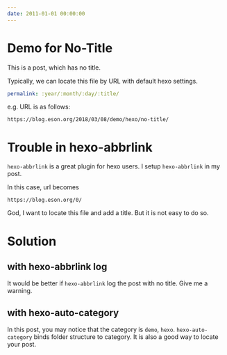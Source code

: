 ```yaml
---
date: 2011-01-01 00:00:00
---
```



# Demo for No-Title


This is a post, which has no title.


Typically, we can locate this file by URL with default hexo settings.

```yml
permalink: :year/:month/:day/:title/
```

e.g. URL is as follows:
```
https://blog.eson.org/2018/03/08/demo/hexo/no-title/
```

# Trouble in hexo-abbrlink

`hexo-abbrlink` is a great plugin for hexo users. I setup `hexo-abbrlink` in my post.

In this case, url becomes
```
https://blog.eson.org/0/
```

God, I want to locate this file and add a title.
But it is not easy to do so.

# Solution

## with hexo-abbrlink log

It would be better if `hexo-abbrlink` log the post with no title. Give me a warning.

## with hexo-auto-category

In this post, you may notice that the category is `demo`, `hexo`.
`hexo-auto-category` binds folder structure to category. It is also a good way to locate your post.
